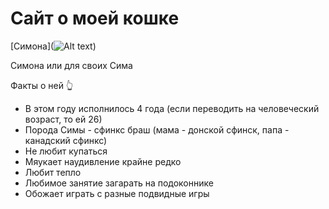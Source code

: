# Сайт о моей кошке

[Симона](![Alt text](image.png))

Симона или для своих Сима

Факты о ней 👆

- В этом году исполнилось 4 года (если переводить на человеческий возраст, то ей 26)
- Порода Симы - сфинкс браш (мама - донской сфинск, папа - канадский сфинкс)
- Не любит купаться
- Мяукает наудивление крайне редко
- Любит тепло
- Любимое занятие загарать на подоконнике 
- Обожает играть с разные подвидные игры